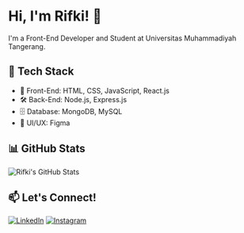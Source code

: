 # Hi, I'm Rifki! 👋  
I'm a Front-End Developer and Student at Universitas Muhammadiyah Tangerang.

## 🔧 Tech Stack
- 🚀 Front-End: HTML, CSS, JavaScript, React.js  
- 🛠️ Back-End: Node.js, Express.js  
- 🗄️ Database: MongoDB, MySQL  
- 🎨 UI/UX: Figma  

## 📊 GitHub Stats
![Rifki's GitHub Stats](https://github-readme-stats.vercel.app/api?username=RifkiFrds&show_icons=true&theme=radical)

## 📫 Let's Connect!
[![LinkedIn](https://img.shields.io/badge/LinkedIn-Connect-blue?style=flat&logo=linkedin)](in/muhamad-rifki-firdaus-27a925317)
[![Instagram](https://img.shields.io/badge/Instagram-Follow-orange?style=flat&logo=instagram)](https://www.instagram.com/frdskii_/profilecard/?igsh=MXRwN3NuZHR3Ym5zMg==)
